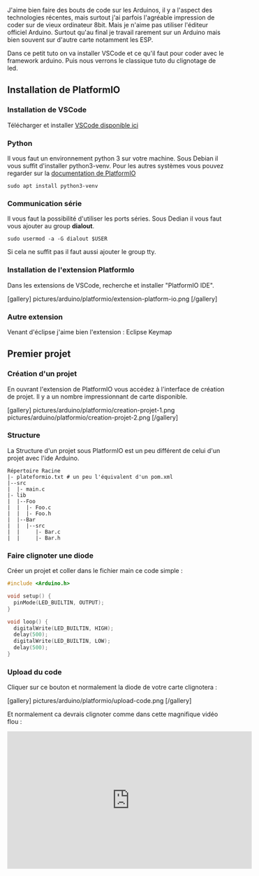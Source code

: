 

J'aime bien faire des bouts de code sur les Arduinos, il y a l'aspect des technologies récentes, 
mais surtout j'ai parfois l'agréable impression de coder sur de vieux ordinateur 8bit. 
Mais je n'aime pas utiliser l'éditeur officiel Arduino. 
Surtout qu'au final je travail rarement sur un Arduino mais bien souvent sur d'autre carte notamment les ESP.

Dans ce petit tuto on va installer VSCode et ce qu'il faut pour coder avec le framework arduino.
Puis nous verrons le classique tuto du clignotage de led.

## Installation de PlatformIO

### Installation de VSCode
Télécharger et installer [VSCode disponible ici](https://code.visualstudio.com/)

### Python
Il vous faut un environnement python 3 sur votre machine. Sous Debian il vous suffit d'installer python3-venv.
Pour les autres systèmes vous pouvez regarder sur la [documentation de PlatformIO](https://docs.platformio.org/en/latest/faq/install-python.html)

~~~shell
sudo apt install python3-venv
~~~

### Communication série
Il vous faut la possibilité d'utiliser les ports séries. 
Sous Dedian il vous faut vous ajouter au group __dialout__.

~~~shell
sudo usermod -a -G dialout $USER
~~~

Si cela ne suffit pas il faut aussi ajouter le group tty.

### Installation de l'extension PlatformIo
Dans les extensions de VSCode, recherche et installer "PlatformIO IDE".

[gallery]
pictures/arduino/platformio/extension-platform-io.png
[/gallery]

### Autre extension

Venant d'éclipse j'aime bien l'extension : Eclipse Keymap

## Premier projet

### Création d'un projet

En ouvrant l'extension de PlatformIO vous accédez à l'interface de création de projet.
Il y a un nombre impressionnant de carte disponible. 

[gallery]
pictures/arduino/platformio/creation-projet-1.png
pictures/arduino/platformio/creation-projet-2.png
[/gallery]

### Structure

La Structure d'un projet sous PlatformIO est un peu différent de celui d'un projet avec l'ide Arduino. 

~~~
Répertoire Racine 
|- plateformio.txt # un peu l'équivalent d'un pom.xml
|--src
|  |- main.c
|- lib
|  |--Foo
|  |  |- Foo.c
|  |  |- Foo.h
|  |--Bar
|  |  |--src
|  |     |- Bar.c
|  |     |- Bar.h
~~~

### Faire clignoter une diode 

Créer un projet et coller dans le fichier main ce code simple :

~~~cpp
#include <Arduino.h>

void setup() {
  pinMode(LED_BUILTIN, OUTPUT);
}

void loop() {
  digitalWrite(LED_BUILTIN, HIGH);
  delay(500);
  digitalWrite(LED_BUILTIN, LOW);
  delay(500);
}
~~~

### Upload du code

Cliquer sur ce bouton et normalement la diode de votre carte clignotera : 

[gallery]
pictures/arduino/platformio/upload-code.png
[/gallery]

Et normalement ca devrais clignoter comme dans cette magnifique vidéo flou : 

<iframe style="margin: 0 auto; display: block" width="560" height="315" src="https://www.youtube-nocookie.com/embed/WaYvFZpZX_s?si=EBSovUOH9H-FfL9e" title="YouTube video player" frameborder="0" allow="accelerometer; autoplay; clipboard-write; encrypted-media; gyroscope; picture-in-picture; web-share" referrerpolicy="strict-origin-when-cross-origin" allowfullscreen></iframe>

